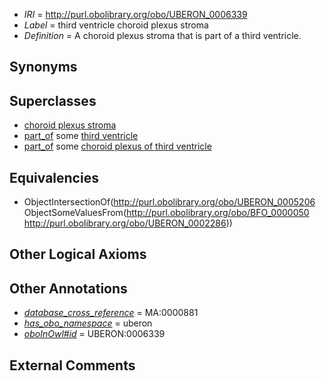  * *IRI* = http://purl.obolibrary.org/obo/UBERON_0006339
 * *Label* = third ventricle choroid plexus stroma
 * *Definition* = A choroid plexus stroma that is part of a third ventricle.

## Synonyms


## Superclasses

 * [choroid plexus stroma](../../UBERON/06/UBERON_0005206.md)
 * [part_of](../../BFO/50/BFO_0000050.md) some [third ventricle](../../UBERON/86/UBERON_0002286.md)
 * [part_of](../../BFO/50/BFO_0000050.md) some [choroid plexus of third ventricle](../../UBERON/88/UBERON_0002288.md)

## Equivalencies

 * ObjectIntersectionOf(<http://purl.obolibrary.org/obo/UBERON_0005206> ObjectSomeValuesFrom(<http://purl.obolibrary.org/obo/BFO_0000050> <http://purl.obolibrary.org/obo/UBERON_0002286>))

## Other Logical Axioms


## Other Annotations

 * *[database_cross_reference](../../ef/oboInOwl#hasDbXref.md)* = MA:0000881
 * *[has_obo_namespace](../../ce/oboInOwl#hasOBONamespace.md)* = uberon
 * *[oboInOwl#id](../../id/oboInOwl#id.md)* = UBERON:0006339

## External Comments

